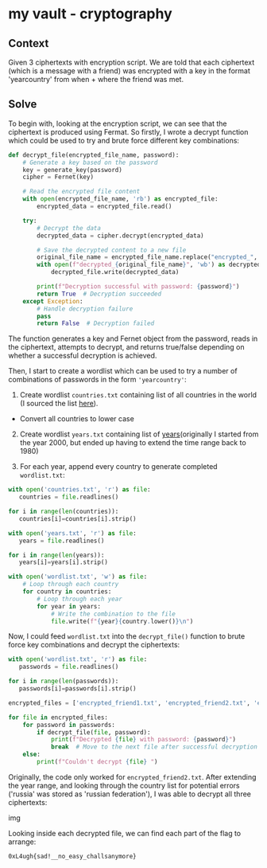 # my vault - cryptography

## Context

Given 3 ciphertexts with encryption script. We are told that each ciphertext (which is a message with a friend) was encrypted with a key in the format 'yearcountry' from when + where the friend was met.

## Solve

To begin with, looking at the encryption script, we can see that the ciphertext is produced using Fermat. So firstly, I wrote a decrypt function which could be used to try and brute force different key combinations:

```py
def decrypt_file(encrypted_file_name, password):
    # Generate a key based on the password
    key = generate_key(password)
    cipher = Fernet(key)

    # Read the encrypted file content
    with open(encrypted_file_name, 'rb') as encrypted_file:
        encrypted_data = encrypted_file.read()

    try:
        # Decrypt the data
        decrypted_data = cipher.decrypt(encrypted_data)

        # Save the decrypted content to a new file
        original_file_name = encrypted_file_name.replace("encrypted_", "")
        with open(f"decrypted_{original_file_name}", 'wb') as decrypted_file:
            decrypted_file.write(decrypted_data)

        print(f"Decryption successful with password: {password}")
        return True  # Decryption succeeded
    except Exception:
        # Handle decryption failure
        pass
        return False  # Decryption failed
```

The function generates a key and Fernet object from the password, reads in the ciphertext, attempts to decrypt, and returns true/false depending on whether a successful decryption is achieved.

Then, I start to create a wordlist which can be used to try a number of combinations of passwords in the form `'yearcountry'`:

1. Create wordlist `countries.txt` containing list of all countries in the world (I sourced the list [here](https://gist.github.com/kalinchernev/486393efcca01623b18d)). 
 - Convert all countries to lower case 

2. Create wordlist `years.txt` containing list of [years](https://springhole.net/writing/copyable-year-lists-1-5999.html)(originally I started from the year 2000, but ended up having to extend the time range back to 1980)

3. For each year, append every country to generate completed `wordlist.txt`:

```py
with open('countries.txt', 'r') as file:
   countries = file.readlines()

for i in range(len(countries)):
   countries[i]=countries[i].strip()

with open('years.txt', 'r') as file:
   years = file.readlines()

for i in range(len(years)):
   years[i]=years[i].strip()

with open('wordlist.txt', 'w') as file:
    # Loop through each country
    for country in countries:
        # Loop through each year
        for year in years:
            # Write the combination to the file
            file.write(f"{year}{country.lower()}\n")
```

Now, I could feed `wordlist.txt` into the `decrypt_file()` function to brute force key combinations and decrypt the ciphertexts:

```py
with open('wordlist.txt', 'r') as file:
   passwords = file.readlines()

for i in range(len(passwords)):
   passwords[i]=passwords[i].strip()

encrypted_files = ['encrypted_friend1.txt', 'encrypted_friend2.txt', 'encrypted_friend3.txt']

for file in encrypted_files:
    for password in passwords:
        if decrypt_file(file, password):  
            print(f"Decrypted {file} with password: {password}")
            break  # Move to the next file after successful decryption
    else:
        print(f"Couldn't decrypt {file} ")
```

Originally, the code only worked for `encrypted_friend2.txt`. After extending the year range, and looking through the country list for potential errors ('russia' was stored as 'russian federation'), I was able to decrypt all three ciphertexts:

img

Looking inside each decrypted file, we can find each part of the flag to arrange:

`0xL4ugh{sad!__no_easy_challsanymore}`




